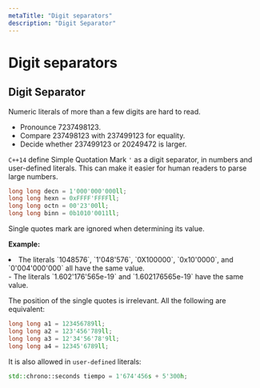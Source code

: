 ```yaml
---
metaTitle: "Digit separators"
description: "Digit Separator"
---
```


# Digit separators




## Digit Separator


Numeric literals of more than a few digits are hard to read.

- Pronounce 7237498123.
- Compare 237498123 with 237499123 for equality.
- Decide whether 237499123 or 20249472 is larger.

`C++14` define Simple Quotation Mark `'` as a digit separator, in numbers and user-defined literals. This can make it easier for human readers to parse large numbers.

```cpp
long long decn = 1'000'000'000ll;
long long hexn = 0xFFFF'FFFFll; 
long long octn = 00'23'00ll;
long long binn = 0b1010'0011ll;

```

Single quotes mark are ignored when determining its value.

**Example:**

<li>The literals `1048576`,
`1'048'576`, `0X100000`, `0x10'0000`, and `0'004'000'000` all have the same value.</li>
- The literals `1.602'176'565e-19` and `1.602176565e-19` have the same value.

The position of the single quotes is irrelevant. All the following are equivalent:

```cpp
long long a1 = 123456789ll;
long long a2 = 123'456'789ll; 
long long a3 = 12'34'56'78'9ll;
long long a4 = 12345'6789ll;

```

It is also allowed in `user-defined` literals:

```cpp
std::chrono::seconds tiempo = 1'674'456s + 5'300h;

```

